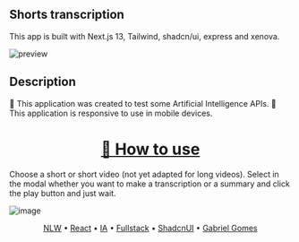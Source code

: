 ## Shorts transcription

This app is built with Next.js 13, Tailwind, shadcn/ui, express and xenova.

![preview](https://github.com/GgvGomes/nlw_AI_foundations/assets/80273727/6c07ff0b-a44f-4529-b5ef-d2e5b670537b)

## Description

🚀 This application was created to test some Artificial Intelligence APIs.
📱 This application is responsive to use in mobile devices.

<h1 align="center">
    <a href="https://pt-br.reactjs.org/">🔗 How to use</a>
</h1>

Choose a short or short video (not yet adapted for long videos). 
Select in the modal whether you want to make a transcription or a summary and click the play button and just wait.

![image](https://github.com/GgvGomes/nlw_AI_foundations/assets/80273727/135fef46-72f0-4771-b4a4-d0eeae38bddd)

<p align="center">
 <a href="#objetivo">NLW</a> •
 <a href="#roadmap">React</a> • 
 <a href="#tecnologias">IA</a> • 
 <a href="#contribuicao">Fullstack</a> • 
 <a href="#licenc-a">ShadcnUI</a> • 
 <a href="#autor">Gabriel Gomes</a>
</p>
